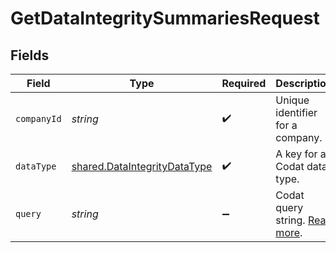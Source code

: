 # GetDataIntegritySummariesRequest


## Fields

| Field                                                                          | Type                                                                           | Required                                                                       | Description                                                                    | Example                                                                        |
| ------------------------------------------------------------------------------ | ------------------------------------------------------------------------------ | ------------------------------------------------------------------------------ | ------------------------------------------------------------------------------ | ------------------------------------------------------------------------------ |
| `companyId`                                                                    | *string*                                                                       | :heavy_check_mark:                                                             | Unique identifier for a company.                                               | 8a210b68-6988-11ed-a1eb-0242ac120002                                           |
| `dataType`                                                                     | [shared.DataIntegrityDataType](../../models/shared/dataintegritydatatype.md)   | :heavy_check_mark:                                                             | A key for a Codat data type.                                                   | banking-accounts                                                               |
| `query`                                                                        | *string*                                                                       | :heavy_minus_sign:                                                             | Codat query string. [Read more](https://docs.codat.io/using-the-api/querying). |                                                                                |